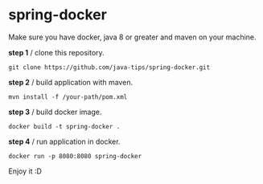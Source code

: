 # spring-docker


Make sure you have docker, java 8 or greater and maven on your machine.

**step 1** /
clone this repository.
```
git clone https://github.com/java-tips/spring-docker.git
```
**step 2** /
build application with maven.
```
mvn install -f /your-path/pom.xml
```
**step 3** /
build docker image.
```
docker build -t spring-docker .
```
**step 4** /
run application in docker.
```
docker run -p 8080:8080 spring-docker
```

Enjoy it :D
